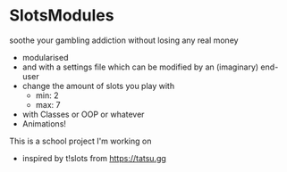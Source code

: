 # SlotsModules

soothe your gambling addiction without losing any real money

 - modularised
 - and with a settings file which can be modified by an (imaginary) end-user
 - change the amount of slots you play with
   - min: 2
   - max: 7
 - with Classes or OOP or whatever
 - Animations!

This is a school project I'm working on

- inspired by t!slots from https://tatsu.gg
